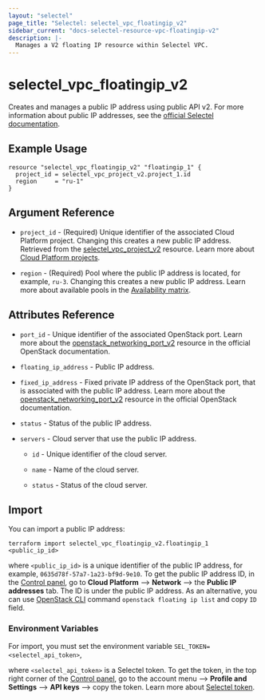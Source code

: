 ```yaml
---
layout: "selectel"
page_title: "Selectel: selectel_vpc_floatingip_v2"
sidebar_current: "docs-selectel-resource-vpc-floatingip-v2"
description: |-
  Manages a V2 floating IP resource within Selectel VPC.
---
```


# selectel\_vpc\_floatingip_v2

Creates and manages a public IP address using public API v2. For more information about public IP addresses, see the [official Selectel documentation](https://docs.selectel.ru/cloud/servers/networks/about-networks/).

## Example Usage

```hcl
resource "selectel_vpc_floatingip_v2" "floatingip_1" {
  project_id = selectel_vpc_project_v2.project_1.id
  region     = "ru-1"
}
```

## Argument Reference

* `project_id` - (Required) Unique identifier of the associated Cloud Platform project. Changing this creates a new public IP address. Retrieved from the [selectel_vpc_project_v2](https://registry.terraform.io/providers/selectel/selectel/latest/docs/resources/vpc_project_v2) resource. Learn more about [Cloud Platform projects](https://docs.selectel.ru/cloud/servers/about/projects/).

* `region` - (Required) Pool where the public IP address is located, for example, `ru-3`. Changing this creates a new public IP address. Learn more about available pools in the [Availability matrix](https://docs.selectel.ru/control-panel-actions/availability-matrix/).

## Attributes Reference

* `port_id` - Unique identifier of the associated OpenStack port. Learn more about the [openstack_networking_port_v2](https://registry.terraform.io/providers/terraform-provider-openstack/openstack/latest/docs/data-sources/networking_port_v2) resource in the official OpenStack documentation.

* `floating_ip_address` - Public IP address.

* `fixed_ip_address` -  Fixed private IP address of the OpenStack port, that is associated with the public IP address. Learn more about the [openstack_networking_port_v2](https://registry.terraform.io/providers/terraform-provider-openstack/openstack/latest/docs/data-sources/networking_port_v2) resource in the official OpenStack documentation.

* `status` - Status of the public IP address.

* `servers` - Cloud server that use the public IP address.

  * `id` - Unique identifier of the cloud server.

  * `name` - Name of the cloud server.

  * `status` - Status of the cloud server.

## Import

You can import a public IP address:

```shell
terraform import selectel_vpc_floatingip_v2.floatingip_1 <public_ip_id>
```

where `<public_ip_id>` is a unique identifier of the public IP address, for example, `0635d78f-57a7-1a23-bf9d-9e10`. To get the public IP address ID, in the [Control panel](https://my.selectel.ru/vpc/), go to **Cloud Platform** ⟶ **Network** ⟶ the **Public IP addresses** tab. The ID is under the public IP address. As an alternative, you can use [OpenStack CLI](https://docs.selectel.ru/cloud/servers/tools/openstack/) command `openstack floating ip list` and copy `ID` field.

### Environment Variables

For import, you must set the environment variable `SEL_TOKEN=<selectel_api_token>`,

where `<selectel_api_token>` is a Selectel token. To get the token, in the top right corner of the [Control panel](https://my.selectel.ru/profile/apikeys), go to the account menu ⟶ **Profile and Settings** ⟶ **API keys** ⟶ copy the token. Learn more about [Selectel token](https://developers.selectel.ru/docs/control-panel/authorization/#получить-токен-selectel).
